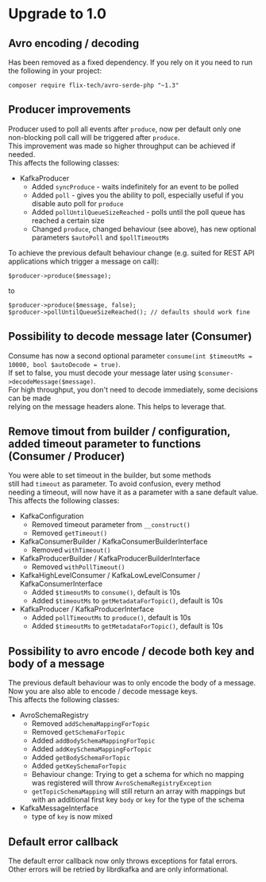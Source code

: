 # Upgrade to 1.0

## Avro encoding / decoding
Has been removed as a fixed dependency. If you rely on it you need to run  
the following in your project:
```
composer require flix-tech/avro-serde-php "~1.3"
```

## Producer improvements
Producer used to poll all events after `produce`, now per default only one  
non-blocking poll call will be triggered after `produce`.  
This improvement was made so higher throughput can be achieved if needed.  
This affects the following classes:
- KafkaProducer
    - Added `syncProduce` - waits indefinitely for an event to be polled
    - Added `poll` - gives you the ability to poll, especially useful if you disable auto poll for `produce`
    - Added `pollUntilQueueSizeReached` - polls until the poll queue has reached a certain size
    - Changed `produce`, changed behaviour (see above), has new optional parameters `$autoPoll` and `$pollTimeoutMs`

To achieve the previous default behaviour change (e.g. suited for REST API applications which trigger a message on call):
```
$producer->produce($message);
```
to
```
$producer->produce($message, false);
$producer->pollUntilQueueSizeReached(); // defaults should work fine
```

## Possibility to decode message later (Consumer)
Consume has now a second optional parameter `consume(int $timeoutMs = 10000, bool $autoDecode = true)`.  
If set to false, you must decode your message later using `$consumer->decodeMessage($message)`.  
For high throughput, you don't need to decode immediately, some decisions can be made  
relying on the message headers alone. This helps to leverage that.

## Remove timout from builder / configuration, added timeout parameter to functions (Consumer / Producer)
You were able to set timeout in the builder, but some methods  
still had `timeout` as parameter. To avoid confusion, every method  
needing a timeout, will now have it as a parameter with a sane default value.  
This affects the following classes:  
- KafkaConfiguration
    - Removed timeout parameter from `__construct()`  
    - Removed `getTimeout()`
- KafkaConsumerBuilder / KafkaConsumerBuilderInterface
    - Removed `withTimeout()`
- KafkaProducerBuilder / KafkaProducerBuilderInterface
    - Removed `withPollTimeout()`
- KafkaHighLevelConsumer / KafkaLowLevelConsumer / KafkaConsumerInterface
    - Added `$timeoutMs` to `consume()`, default is 10s
    - Added `$timeoutMs` to `getMetadataForTopic()`, default is 10s
- KafkaProducer / KafkaProducerInterface
    - Added `pollTimeoutMs` to `produce()`, default is 10s
    - Added `$timeoutMs` to `getMetadataForTopic()`, default is 10s
    
## Possibility to avro encode / decode both key and body of a message
The previous default behaviour was to only encode the body of a message.  
Now you are also able to encode / decode message keys.  
This affects the following classes:  
- AvroSchemaRegistry
    - Removed `addSchemaMappingForTopic`
    - Removed `getSchemaForTopic`
    - Added `addBodySchemaMappingForTopic`
    - Added `addKeySchemaMappingForTopic`
    - Added `getBodySchemaForTopic`
    - Added `getKeySchemaForTopic`
    - Behaviour change: Trying to get a schema for which no mapping was registered will throw `AvroSchemaRegistryException`
    - `getTopicSchemaMapping` will still return an array with mappings but with an additional first key `body` or `key` for the type of the schema  
- KafkaMessageInterface
    - type of `key` is now mixed

## Default error callback
The default error callback now only throws exceptions for fatal errors.  
Other errors will be retried by librdkafka and are only informational.

